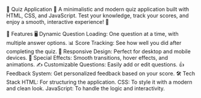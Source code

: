 🧠 Quiz Application 🎉
A minimalistic and modern quiz application built with HTML, CSS, and JavaScript. Test your knowledge, track your scores, and enjoy a smooth, interactive experience! 🚀

🌟 Features
🖥️ Dynamic Question Loading: One question at a time, with multiple answer options.
📊 Score Tracking: See how well you did after completing the quiz.
📱 Responsive Design: Perfect for desktop and mobile devices.
🎨 Special Effects: Smooth transitions, hover effects, and animations.
✍️ Customizable Questions: Easily add or edit questions.
👍 Feedback System: Get personalized feedback based on your score.
🛠️ Tech Stack
HTML: For structuring the application.
CSS: To style it with a modern and clean look.
JavaScript: To handle the logic and interactivity.
